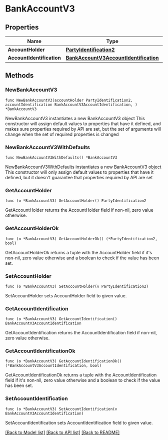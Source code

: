 # BankAccountV3

## Properties

Name | Type | Description | Notes
------------ | ------------- | ------------- | -------------
**AccountHolder** | [**PartyIdentification2**](PartyIdentification2.md) |  | 
**AccountIdentification** | [**BankAccountV3AccountIdentification**](BankAccountV3AccountIdentification.md) |  | 

## Methods

### NewBankAccountV3

`func NewBankAccountV3(accountHolder PartyIdentification2, accountIdentification BankAccountV3AccountIdentification, ) *BankAccountV3`

NewBankAccountV3 instantiates a new BankAccountV3 object
This constructor will assign default values to properties that have it defined,
and makes sure properties required by API are set, but the set of arguments
will change when the set of required properties is changed

### NewBankAccountV3WithDefaults

`func NewBankAccountV3WithDefaults() *BankAccountV3`

NewBankAccountV3WithDefaults instantiates a new BankAccountV3 object
This constructor will only assign default values to properties that have it defined,
but it doesn't guarantee that properties required by API are set

### GetAccountHolder

`func (o *BankAccountV3) GetAccountHolder() PartyIdentification2`

GetAccountHolder returns the AccountHolder field if non-nil, zero value otherwise.

### GetAccountHolderOk

`func (o *BankAccountV3) GetAccountHolderOk() (*PartyIdentification2, bool)`

GetAccountHolderOk returns a tuple with the AccountHolder field if it's non-nil, zero value otherwise
and a boolean to check if the value has been set.

### SetAccountHolder

`func (o *BankAccountV3) SetAccountHolder(v PartyIdentification2)`

SetAccountHolder sets AccountHolder field to given value.


### GetAccountIdentification

`func (o *BankAccountV3) GetAccountIdentification() BankAccountV3AccountIdentification`

GetAccountIdentification returns the AccountIdentification field if non-nil, zero value otherwise.

### GetAccountIdentificationOk

`func (o *BankAccountV3) GetAccountIdentificationOk() (*BankAccountV3AccountIdentification, bool)`

GetAccountIdentificationOk returns a tuple with the AccountIdentification field if it's non-nil, zero value otherwise
and a boolean to check if the value has been set.

### SetAccountIdentification

`func (o *BankAccountV3) SetAccountIdentification(v BankAccountV3AccountIdentification)`

SetAccountIdentification sets AccountIdentification field to given value.



[[Back to Model list]](../README.md#documentation-for-models) [[Back to API list]](../README.md#documentation-for-api-endpoints) [[Back to README]](../README.md)


